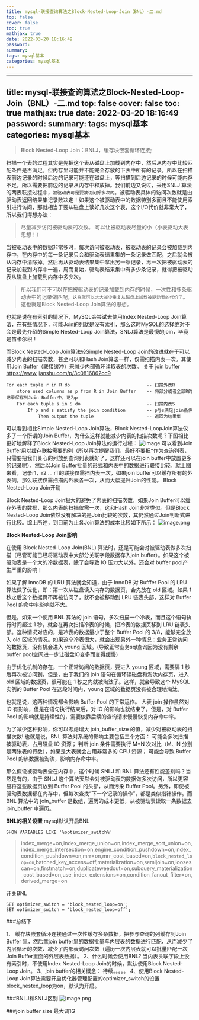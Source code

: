 ```yaml
---
title: mysql-联接查询算法之Block-Nested-Loop-Join（BNL）-二.md
top: false
cover: false
toc: true
mathjax: true
date: 2022-03-20 18:16:49
password:
summary:
tags: mysql基本
categories: mysql基本
---
```

---
title: mysql-联接查询算法之Block-Nested-Loop-Join（BNL）-二.md
top: false
cover: false
toc: true
mathjax: true
date: 2022-03-20 18:16:49
password:
summary:
tags: mysql基本
categories: mysql基本
---
>Block Nested-Loop Join：BNLJ，缓存块嵌套循环连接; 


扫描一个表的过程其实是先把这个表从磁盘上加载到内存中，然后从内存中比较匹配条件是否满足。但内存里可能并不能完全存放的下表中所有的记录，所以在扫描表前边记录的时候后边的记录可能还在磁盘上，等扫描到后边记录的时候可能内存不足，所以需要把前边的记录从内存中释放掉。我们前边又说过，采用SNLJ 算法的两表联接过程中，`被驱动表可是要被访问好多次的`。被驱动表具体的访问次数就是由驱动表返回结果集记录数决定！如果这个被驱动表中的数据特别多而且不能使用索引进行访问，那就相当于要从磁盘上读好几次这个表，这个I/O代价就非常大了，所以我们得想办法：
>尽量减少访问被驱动表的次数。 可以让被驱动表尽量的小（小表驱动大表思想！）

当被驱动表中的数据非常多时，每次访问被驱动表，被驱动表的记录会被加载到内存中，在内存中的每一条记录只会和驱动表结果集的一条记录做匹配，之后就会被从内存中清除掉。然后再从驱动表结果集中拿出另一条记录，再一次把被驱动表的记录加载到内存中一遍，周而复始，驱动表结果集中有多少条记录，就得把被驱动表从磁盘上加载到内存中多少次。

>所以我们可不可以在把被驱动表的记录加载到内存的时候，一次性和多条驱动表中的记录做匹配，`这样就可以大大减少重复从磁盘上加载被驱动表的代价了`。这也就是Block Nested-Loop Join算法的思想。


也就是说在有索引的情况下，MySQL会尝试去使用Index Nested-Loop Join算法，在有些情况下，可能Join的列就是没有索引，那么这时MySQL的选择绝对不会是最先介绍的Simple Nested-Loop Join算法，SNLJ算法是最慢的join，毕竟是笛卡尔积！

而Block Nested-Loop Join算法较Simple Nested-Loop Join的改进就在于可以减少内表的扫描次数，甚至可以和Hash Join算法一样，仅需扫描内表一次。其使用Join Buffer（联接缓冲）来减少内部循环读取表的次数。
关于 join buffer https://www.jianshu.com/p/3c0816862cc9
~~~
For each tuple r in R do                             -- 扫描外表R
    store used columns as p from R in Join Buffer    -- 将部分或者全部R的记录保存到Join Buffer中，记为p
    For each tuple s in S do                         -- 扫描内表S
        If p and s satisfy the join condition        -- p与s满足join条件
            Then output the tuple                    -- 返回为结果集
~~~
可以看到相比Simple Nested-Loop Join算法，Block Nested-LoopJoin算法仅多了一个所谓的Join Buffer，为什么这样就能减少内表的扫描次数呢？下图相比更好地解释了Block Nested-Loop Join算法的运行过程：
![image](https://upload-images.jianshu.io/upload_images/13965490-3ef4817e146fb618?imageMogr2/auto-orient/strip%7CimageView2/2/w/1240)
可以看到Join Buffer用以缓存联接需要的列（所以再次提醒我们，最好不要把*作为查询列表，只需要把我们关心的列放到查询列表就好了，这样还可以在join buffer中放置更多的记录呢），然后以Join Buffer批量的形式和内表中的数据进行联接比较。就上图来看，记录r1，r2 … rT的联接仅需扫内表一次，如果join buffer可以缓存所有的外表列，那么联接仅需扫描内外表各一次，从而大幅提升Join的性能。
Block Nested-Loop Join开销

Block Nested-Loop Join极大的避免了内表的扫描次数，如果Join Buffer可以缓存外表的数据，那么内表的扫描仅需一次，这和Hash Join非常类似。但是Block Nested-Loop Join依然没有解决的是Join比较的次数，其仍然通过Join判断式进行比较。综上所述，到目前为止各Join算法的成本比较如下所示：
![image.png](https://upload-images.jianshu.io/upload_images/13965490-72a092f01cf03a99.png?imageMogr2/auto-orient/strip%7CimageView2/2/w/1240)



**Block Nested-Loop Join影响**

在使用 Block Nested-Loop Join(BNL) 算法时，还是可能会对被驱动表做多次扫描（尽管可能已经将驱动表中大部分关联字段数据存入join buffer）。如果这个被驱动表是一个大的冷数据表，除了会导致 IO 压力大以外，还会对 buffer pool产生严重的影响！

如果了解 InnoDB 的 LRU 算法就会知道，由于 InnoDB 对 Bufffer Pool 的 LRU 算法做了优化，即：第一次从磁盘读入内存的数据页，会先放在 old 区域。如果 1 秒之后这个数据页不再被访问了，就不会被移动到 LRU 链表头部，这样对 Buffer Pool 的命中率影响就不大。

但是，如果一个使用 BNL 算法的 join 语句，多次扫描一个冷表，而且这个语句执行时间超过 1 秒，就会在再次扫描冷表的时候，把冷表的数据页移到 LRU 链表头部。这种情况对应的，是冷表的数据量小于整个 Buffer Pool 的 3/8，能够完全放入 old 区域的情况。如果这个冷表很大，就会出现另外一种情况：业务正常访问的数据页，没有机会进入 young 区域。(导致正常业务sql查询因为没有剩余buffer pool空间进一步让磁盘IO变多而变得缓慢)

由于优化机制的存在，一个正常访问的数据页，要进入 young 区域，需要隔 1 秒后再次被访问到。但是，由于我们的 join 语句在循环读磁盘和淘汰内存页，进入 old 区域的数据页，很可能在 1 秒之内就被淘汰了。这样，就会导致这个 MySQL 实例的 Buffer Pool 在这段时间内，young 区域的数据页没有被合理地淘汰。

也就是说，这两种情况都会影响 Buffer Pool 的正常运作。 大表 join 操作虽然对 IO 有影响，但是在语句执行结束后，对 IO 的影响也就结束了。但是，对 Buffer Pool 的影响就是持续性的，需要依靠后续的查询请求慢慢恢复内存命中率。

为了减少这种影响，你可以考虑增大 join_buffer_size 的值，减少对被驱动表的扫描次数!
也就是说，BNL 算法对系统的影响主要包括三个方面： 可能会多次扫描被驱动表，占用磁盘 IO 资源； 判断 join 条件需要执行 M*N 次对比（M、N 分别是两张表的行数），如果是大表就会占用非常多的 CPU 资源； 可能会导致 Buffer Pool 的热数据被淘汰，影响内存命中率。

那么假设被驱动表全在内存中，这个时候 SNLJ 和 BNL 算法还有性能差别吗？当然是有的，由于 SNLJ 这个算法天然会对被驱动表的数据做多次访问，所以更容易将这些数据页放到 Buffer Pool 的头部，从而污染 Buffer Pool。另外，即使被驱动表数据都在内存中，但每次查找“下一个记录的操作”，都是类似指针操作。而 BNL 算法中的 join_buffer 是数组，遍历的成本更低，从被驱动表读取一条数据去 join_buffer 中遍历。



**BNL的相关设置**
mysql默认开启BNL
~~~
SHOW VARIABLES LIKE '%optimizer_switch%'
~~~
>index_merge=on,index_merge_union=on,index_merge_sort_union=on,index_merge_intersection=on,engine_condition_pushdown=on,index_condition_pushdown=on,mrr=on,mrr_cost_based=on,`block_nested_loop=on`,batched_key_access=off,materialization=on,semijoin=on,loosescan=on,firstmatch=on,duplicateweedout=on,subquery_materialization_cost_based=on,use_index_extensions=on,condition_fanout_filter=on,derived_merge=on

开关BNL
~~~
SET optimizer_switch = 'block_nested_loop=on'; 
SET optimizer_switch = 'block_nested_loop=off'; 
~~~


###总结下

1、 缓存块嵌套循环连接通过一次性缓存多条数据，把参与查询的列缓存到Join Buffer 里，然后拿join buffer里的数据批量与内层表的数据进行匹配，从而减少了内层循环的次数、减少了内部表访问次数（遍历一次内层表就可以批量匹配一次Join Buffer里面的外层表数据）。
2、什么时候会使用BNL?  当内表关联字段上没有索引时，不使用Index Nested-Loop Join的时候，默认使用Block Nested-Loop Join。
3、join buffer的相关概念：
待续。。。。。
4、使用Block Nested-Loop Join算法需要开启优化器管理配置的optimizer_switch的设置block_nested_loop为on，默认为开启。



###BNLJ和SNLJ区别
![image.png](https://upload-images.jianshu.io/upload_images/13965490-b52cb792e29e8535.png?imageMogr2/auto-orient/strip%7CimageView2/2/w/1240)





###join buffer size 最大调1G

